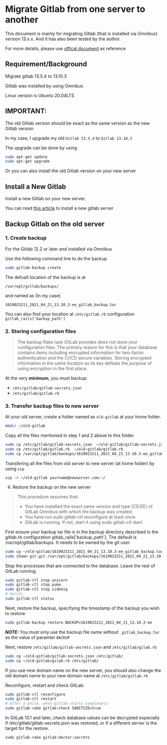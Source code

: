 # Migrate Gitlab from one server to another

This document is mainly for migrating Gitlab (that is installed via Omnibus) version 13.x.x. And it has also been tested by the author.

For more details, please use [offical document](https://docs.gitlab.com/13.10/ee/raketasks/backup_restore.html) as reference 

## Requirement/Background

Migrate gitlab 13.5.4 to 13.10.3

Gitlab was installed by using Omnibus

Linux version is Ubuntu 20.04LTS

## IMPORTANT:
The old Gitlab version should be exact as the same version as the new Gitlab version

In my case, I upgrade my old `Gitlab 13.5.4` to `Gitlab 13.10.3`

The upgrade can be done by using

```bash
sudo apt-get update
sudo apt-get upgrade
```

Or you can also install the old Gitlab version on your new server

## Install a New Gitlab

Install a new Gitlab on your new server. 

You can read [this article](https://github.com/PFTian/TechNotes/blob/master/Gitlab/Gitlab%20Installation.md) to install a new gitlab server

## Backup Gitlab on the old server

### 1. Create backup
For the Gitlab 12.2 or later and installed via Omnibus

Use the following command line to do the backup

```bash
sudo gitlab-backup create
```

The defualt location of the backup is at
```
/var/opt/gitlab/backups/
```
and named as (In my case)
```
1619023211_2021_04_21_13.10.3-ee_gitlab_backup.tar
```

You can also find your location at `/etc/gitlab.rb` configuration `gitlab_rails['backup_path']`

### 2. Storing configuration files

>The backup Rake task GitLab provides does not store your configuration files. The primary reason for this is that your database contains items including encrypted information for two-factor authentication and the CI/CD secure variables. Storing encrypted information in the same location as its key defeats the purpose of using encryption in the first place.

At the very **minimum**, you must backup:

- `/etc/gitlab/gitlab-secrets.json`
- `/etc/gitlab/gitlab.rb`

### 3. Transfer backup files to new server

At your old server, create a folder named as `old-gitlab` at your home folder.

```bash
mkdir ~/old-gitlab
```

Copy all the files mentioned in step 1 and 2 above to this folder

```bash
sudo cp /etc/gitlab/gitlab-secrets.json  ~/old-gitlab/gitlab-secrets.json
sudo cp /etc/gitlab/gitlab.rb  ~/old-gitlab/gitlab.rb
sudo cp /var/opt/gitlab/backups/1619023211_2021_04_21_13.10.3-ee_gitlab_backup.tar  ~/old-gitlab/1619023211_2021_04_21_13.10.3-ee_gitlab_backup.tar
```

Transfering all the files from old server to new server (at home folder) by using `scp`

```
scp -r ~/old-gitlab yourname@newserver.com:~/
```

4. Restore the backup on the new server

> This procedure assumes that:
> -  You have installed the exact same version and type (CE/EE) of GitLab Omnibus with which the backup was created.
> - You have run sudo gitlab-ctl reconfigure at least once.
> - GitLab is running. If not, start it using sudo gitlab-ctl start.

First ensure your backup tar file is in the backup directory described in the gitlab.rb configuration gitlab_rails['backup_path']. The default is /var/opt/gitlab/backups. It needs to be owned by the git user.

```bash
sudo cp ~/old-gitlab/1619023211_2021_04_21_13.10.3-ee_gitlab_backup.tar /var/opt/gitlab/backups/
sudo chown git.git /var/opt/gitlab/backups/1619023211_2021_04_21_13.10.3-ee_gitlab_backup.tar
```

Stop the processes that are connected to the database. Leave the rest of GitLab running:

```bash
sudo gitlab-ctl stop unicorn
sudo gitlab-ctl stop puma
sudo gitlab-ctl stop sidekiq
# Verify
sudo gitlab-ctl status
```
Next, restore the backup, specifying the timestamp of the backup you wish to restore:

```bash
sudo gitlab-backup restore BACKUP=1619023211_2021_04_21_13.10.3-ee
```

***NOTE:*** You must only use the backup file name without `_gitlab_backup.tar` as the value of paramter `BACKUP`

Next, restore `/etc/gitlab/gitlab-secrets.json` and `/etc/gitlab/gilab.rb`

```bash
sudo cp ~/old-gitlab/gitlab-secrets.json /etc/gitlab/
sudo cp ~/old-gitlab/gilab.rb /etc/gitlab/
```

If you use new domain name on the new server, you should also change the old domain name to your new domain name at `/etc/gitlab/gitlab.rb`

Reconfigure, restart and check GitLab:
```bash
sudo gitlab-ctl reconfigure
sudo gitlab-ctl restart
# After a while, when gitlab starts completely
sudo gitlab-rake gitlab:check SANITIZE=true
```

In GitLab 13.1 and later, check database values can be decrypted especially if /etc/gitlab/gitlab-secrets.json was restored, or if a different server is the target for the restore.

```
sudo gitlab-rake gitlab:doctor:secrets
```

